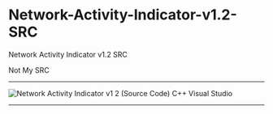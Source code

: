# Network-Activity-Indicator-v1.2-SRC
Network Activity Indicator v1.2 SRC

Not My SRC

** **

![Network Activity Indicator v1 2 (Source Code) C++ Visual Studio](https://user-images.githubusercontent.com/74623428/149597693-0e8e050c-900e-4765-abc3-d1f631d2117a.png)

** **
